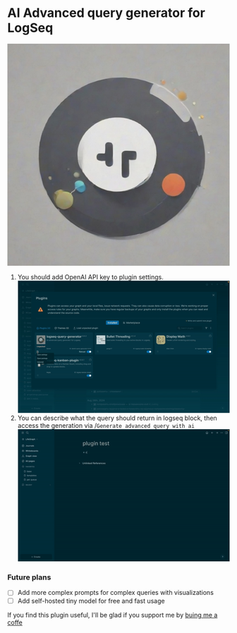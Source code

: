 # AI Advanced query generator for LogSeq
![logo](logo.png)
1. You should add OpenAI API key to plugin settings.
![settings](examples/start.gif)
2. You can describe what the query should return in logseq block, then access the generation via /`Generate advanced query with ai`
![usage](examples/example.gif)
### Future plans
- [ ] Add more complex prompts for complex queries with visualizations
- [ ] Add self-hosted tiny model for free and fast usage

If you find this plugin useful, I'll be glad if you support me by [buing me a coffe](https://buymeacoffee.com/danzholkr)

